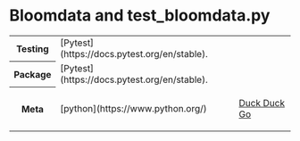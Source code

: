 # Bloomdata and test_bloomdata.py

<table>
<tr>
<th>Testing</th>
<td>[Pytest](https://docs.pytest.org/en/stable).</td>
</tr>

<tr>
<th>Package</th>
<td>[Pytest](https://docs.pytest.org/en/stable).</td>
</tr>

<tr>
<th>Meta</th>
<td>[python](https://www.python.org/)</td>
<td>

[Duck Duck Go](https://duckduckgo.com)

</td>
</tr>
</table>
